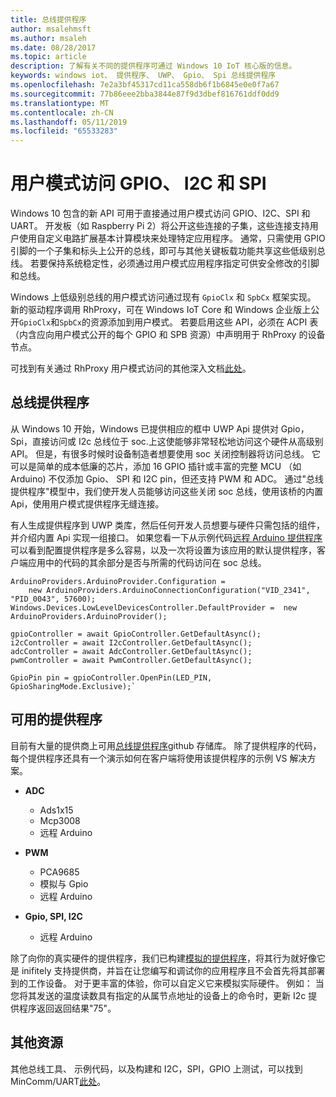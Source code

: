 ```yaml
---
title: 总线提供程序
author: msalehmsft
ms.author: msaleh
ms.date: 08/28/2017
ms.topic: article
description: 了解有关不同的提供程序可通过 Windows 10 IoT 核心版的信息。
keywords: windows iot、 提供程序、 UWP、 Gpio、 Spi 总线提供程序
ms.openlocfilehash: 7e2a3bf45317cd11ca558db6f1b6845e0e0f7a67
ms.sourcegitcommit: 77b86eee2bba3844e87f9d3dbef816761ddf0dd9
ms.translationtype: MT
ms.contentlocale: zh-CN
ms.lasthandoff: 05/11/2019
ms.locfileid: "65533283"
---
```

# <a name="usermode-access-to-gpio-i2c-and-spi"></a>用户模式访问 GPIO、 I2C 和 SPI

Windows 10 包含的新 API 可用于直接通过用户模式访问 GPIO、I2C、SPI 和 UART。 开发板（如 Raspberry Pi 2）将公开这些连接的子集，这些连接支持用户使用自定义电路扩展基本计算模块来处理特定应用程序。 通常，只需使用 GPIO 引脚的一个子集和标头上公开的总线，即可与其他关键板载功能共享这些低级别总线。 若要保持系统稳定性，必须通过用户模式应用程序指定可供安全修改的引脚和总线。

Windows 上低级别总线的用户模式访问通过现有 `GpioClx` 和 `SpbCx` 框架实现。 新的驱动程序调用 RhProxy，可在 Windows IoT Core 和 Windows 企业版上公开`GpioClx`和`SpbCx`的资源添加到用户模式。 若要启用这些 API，必须在 ACPI 表（内含应向用户模式公开的每个 GPIO 和 SPB 资源）中声明用于 RhProxy 的设备节点。

可找到有关通过 RhProxy 用户模式访问的其他深入文档[此处](https://docs.microsoft.com/en-us/windows/uwp/devices-sensors/enable-usermode-access)。

## <a name="bus-providers"></a>总线提供程序

从 Windows 10 开始，Windows 已提供相应的框中 UWP Api 提供对 Gpio，Spi，直接访问或 I2c 总线位于 soc.上这使能够非常轻松地访问这个硬件从高级别 API。 但是，有很多时候时设备制造者想要使用 soc 关闭控制器将访问总线。 它可以是简单的成本低廉的芯片，添加 16 GPIO 插针或丰富的完整 MCU （如 Arduino) 不仅添加 Gpio、 SPI 和 I2C pin，但还支持 PWM 和 ADC。 通过"总线提供程序"模型中，我们使开发人员能够访问这些关闭 soc 总线，使用该桥的内置 Api，使用用户模式提供程序无缝连接。

有人生成提供程序到 UWP 类库，然后任何开发人员想要与硬件只需包括的组件，并介绍内置 Api 实现一组接口。 如果您看一下从示例代码[远程 Arduino 提供程序](https://github.com/ms-iot/BusProviders/tree/develop/Arduino)可以看到配置提供程序是多么容易，以及一次将设置为该应用的默认提供程序，客户端应用中的代码的其余部分是否与所需的代码访问在 soc 总线。


```
ArduinoProviders.ArduinoProvider.Configuration = 
    new ArduinoProviders.ArduinoConnectionConfiguration("VID_2341", "PID_0043", 57600);
Windows.Devices.LowLevelDevicesController.DefaultProvider =  new ArduinoProviders.ArduinoProvider();

gpioController = await GpioController.GetDefaultAsync();
i2cController = await I2cController.GetDefaultAsync();
adcController = await AdcController.GetDefaultAsync();
pwmController = await PwmController.GetDefaultAsync();

GpioPin pin = gpioController.OpenPin(LED_PIN, GpioSharingMode.Exclusive);`
```

## <a name="available-providers"></a>可用的提供程序

目前有大量的提供商上可用[总线提供程序](https://github.com/ms-iot/BusProviders)github 存储库。 除了提供程序的代码，每个提供程序还具有一个演示如何在客户端将使用该提供程序的示例 VS 解决方案。 

- **ADC**
  - Ads1x15
  - Mcp3008
  - 远程 Arduino

- **PWM**
  - PCA9685
  - 模拟与 Gpio
  - 远程 Arduino
  
- **Gpio, SPI, I2C**
  - 远程 Arduino

除了向你的真实硬件的提供程序，我们已构建[模拟的提供程序](https://github.com/ms-iot/BusProviders/tree/develop/SimulatedProvider)，将其行为就好像它是 inifitely 支持提供商，并旨在让您编写和调试你的应用程序且不会首先将其部署到的工作设备。 对于更丰富的体验，你可以自定义它来模拟实际硬件。 例如： 当您将其发送的温度读数具有指定的从属节点地址的设备上的命令时，更新 I2c 提供程序返回返回结果"75"。

## <a name="additional-resources"></a>其他资源

其他总线工具、 示例代码，以及构建和 I2C，SPI，GPIO 上测试，可以找到 MinComm/UART[此处](https://github.com/Microsoft/Windows-iotcore-samples/tree/develop/BusTools)。

